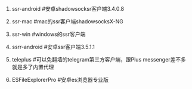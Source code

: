 1. ssr-android    #安卓shadowsocksr客户端3.4.0.8
2. ssr-mac        #mac的ssr客户端shadowsocksX-NG
3. ssr-win        #windows的ssr客户端
4. ssrr-android   #安卓ssr客户端3.5.1.1
5. teleplus       #可以免翻墙的telegram第三方客户端，跟Plus messenger差不多就是多了内置代理

6. ESFileExplorerPro  #安卓es浏览器专业版
